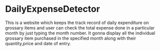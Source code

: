 # DailyExpenseDetector
This is a website which keeps the track record of daily expenditure  on grossary items and user can check the total expense done in a particular month by just typing the month number. It gonna display all the individual grossary item purchased in the specified month along with their quantity,price and date of entry.
